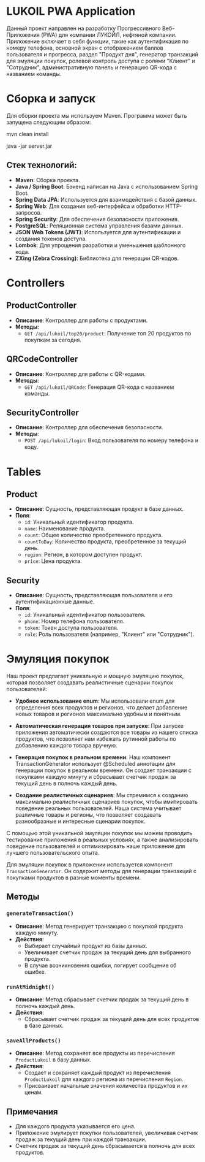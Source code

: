 # LUKOIL PWA Application

Данный проект направлен на разработку Прогрессивного Веб-Приложения (PWA) для компании ЛУКОЙЛ, нефтяной компании. Приложение включает в себя функции, такие как аутентификация по номеру телефона, основной экран с отображением баллов пользователя и прогресса, раздел "Продукт дня", генератор транзакций для эмуляции покупок, ролевой контроль доступа с ролями "Клиент" и "Сотрудник", административную панель и генерацию QR-кода с названием команды.

# Сборка и запуск

Для сборки проекта мы используем Maven. Программа может быть запущена следующим образом:

mvn clean install 

java -jar server.jar

## Стек технологий:
- **Maven**: Сборка проекта.
- **Java / Spring Boot**: Бэкенд написан на Java с использованием Spring Boot.
- **Spring Data JPA**: Используется для взаимодействия с базой данных.
- **Spring Web**: Для создания веб-интерфейса и обработки HTTP-запросов.
- **Spring Security**: Для обеспечения безопасности приложения.
- **PostgreSQL**: Реляционная система управления базами данных.
- **JSON Web Tokens (JWT)**: Используется для аутентификации и создания токенов доступа.
- **Lombok**: Для упрощения разработки и уменьшения шаблонного кода.
- **ZXing (Zebra Crossing)**: Библиотека для генерации QR-кодов.

# Controllers

## ProductController

- **Описание**: Контроллер для работы с продуктами.
- **Методы**:
  - `GET /api/lukoil/top20/product`: Получение топ 20 продуктов по покупкам за сегодня.

## QRCodeController

- **Описание**: Контроллер для работы с QR-кодами.
- **Методы**:
  - `GET /api/lukoil/QRCode`: Генерация QR-кода с названием команды.

## SecurityController

- **Описание**: Контроллер для обеспечения безопасности.
- **Методы**:
  - `POST /api/lukoil/login`: Вход пользователя по номеру телефона и коду.

# Tables

## Product

- **Описание**: Сущность, представляющая продукт в базе данных.
- **Поля**:
  - `id`: Уникальный идентификатор продукта.
  - `name`: Наименование продукта.
  - `count`: Общее количество преобретенного продукта.
  - `countToDay`: Количество продукта, преобретенное за текущий день.
  - `region`: Регион, в котором доступен продукт.
  - `price`: Цена продукта.

## Security

- **Описание**: Сущность, представляющая пользователя и его аутентификационные данные.
- **Поля**:
  - `id`: Уникальный идентификатор пользователя.
  - `phone`: Номер телефона пользователя.
  - `token`: Токен доступа пользователя.
  - `role`: Роль пользователя (например, "Клиент" или "Сотрудник").

# Эмуляция покупок

Наш проект предлагает уникальную и мощную эмуляцию покупок, которая позволяет создавать реалистичные сценарии покупок пользователей:

- **Удобное использование enum**: Мы использовали enum для определения всех продуктов и регионов, что делает добавление новых товаров и регионов максимально удобным и понятным.

- **Автоматическая генерация товаров при запуске**: При запуске приложения автоматически создаются все товары из нашего списка продуктов, что позволяет нам избежать рутинной работы по добавлению каждого товара вручную.

- **Генерация покупок в реальном времени**: Наш компонент TransactionGenerator использует @Scheduled аннотации для генерации покупок в реальном времени. Он создает транзакции с покупками каждую минуту и сбрасывает счетчик продаж за текущий день в полночь каждый день.

- **Создание реалистичных сценариев**: Мы стремимся к созданию максимально реалистичных сценариев покупок, чтобы имитировать поведение реальных пользователей. Наша система учитывает различные товары и регионы, что позволяет создавать разнообразные и интересные сценарии покупок.

С помощью этой уникальной эмуляции покупок мы можем проводить тестирование приложения в реальных условиях, а также анализировать поведение пользователей и оптимизировать наше приложение для лучшего пользовательского опыта.

Для эмуляции покупок в приложении используется компонент `TransactionGenerator`. Он содержит методы для генерации транзакций с покупками продуктов в разные моменты времени.

## Методы

### `generateTransaction()`

- **Описание**: Метод генерирует транзакцию с покупкой продукта каждую минуту.
- **Действия**:
  - Выбирает случайный продукт из базы данных.
  - Увеличивает счетчик продаж за текущий день для выбранного продукта.
  - В случае возникновения ошибки, логирует сообщение об ошибке.

### `runAtMidnight()`

- **Описание**: Метод сбрасывает счетчик продаж за текущий день в полночь каждый день.
- **Действия**:
  - Сбрасывает счетчик продаж за текущий день для всех продуктов в базе данных.

### `saveAllProducts()`

- **Описание**: Метод сохраняет все продукты из перечисления `ProductLukoil` в базу данных.
- **Действия**:
  - Создает и сохраняет каждый продукт из перечисления `ProductLukoil` для каждого региона из перечисления `Region`.
  - Присваивает начальные значения количества продуктов и их ценам.

## Примечания

- Для каждого продукта указывается его цена.
- Приложение эмулирует покупки пользователей, увеличивая счетчик продаж за текущий день при каждой транзакции.
- Счетчик продаж за текущий день сбрасывается в полночь для всех продуктов.
